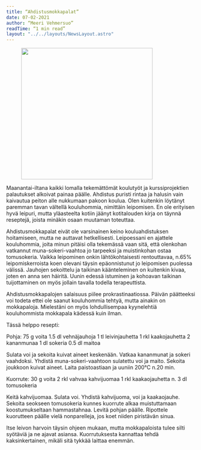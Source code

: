 ```yaml
---
title: “Ahdistusmokkapalat”
date: 07-02-2021
author: “Meeri Vehmersuo”
readTime: “1 min read”
layout: "../../layouts/NewsLayout.astro"
---
```


<figure>
    <img src="/images/ahdistus_mokkapalat.jpg" width="350">
</figure>

Maanantai-iltana kaikki lomalla tekemättömät koulutyöt ja kurssiprojektien palautukset alkoivat painaa päälle. Ahdistus puristi rintaa ja halusin vain kaivautua peiton alle nukkumaan pakoon koulua. Olen kuitenkin löytänyt paremman tavan vältellä kouluhommia, nimittäin leipomisen. En ole erityisen hyvä leipuri, mutta yläasteelta kotiin jäänyt kotitalouden kirja on täynnä reseptejä, joista minäkin osaan muutaman toteuttaa.

Ahdistusmokkapalat eivät ole varsinainen keino kouluahdistuksen hoitamiseen, mutta ne auttavat hetkellisesti. Leipoessani en ajattele kouluhommia, joita minun pitäisi olla tekemässä vaan sitä, että olenkohan vatkannut muna-sokeri-vaahtoa jo tarpeeksi ja muistinkohan ostaa tomusokeria. Vaikka leipominen onkin lähtökohtaisesti rentouttavaa, n.65% leipomiskerroista koen olevani täysin epäonnistunut jo leipomisen puolessa välissä. Jauhojen sekoittelu ja taikinan käänteleminen on kuitenkin kivaa, joten en anna sen häiritä. Uunin edessä istuminen ja kohoavan taikinan tuijottaminen on myös jollain tavalla todella terapeuttista.

Ahdistusmokkapalojen salaisuus piilee prokrastinaatiossa. Päivän päätteeksi voi todeta ettei ole saanut kouluhommia tehtyä, mutta ainakin on mokkapaloja. Mielestäni on myös lohdullisempaa kyynelehtiä kouluhommista mokkapala kädessä kuin ilman. 

Tässä helppo resepti:

Pohja:
75 g voita
1.5 dl vehnäjauhoja
1 tl leivinjauhetta
1 rkl kaakojauhetta
2 kananmunaa
1 dl sokeria
0.5 dl maitoa

Sulata voi ja sekoita kuivat aineet keskenään.
Vatkaa kananmunat ja sokeri vaahdoksi.
Yhdistä muna-sokeri-vaahtoon sulatettu voi ja maito.
Sekoita joukkoon kuivat aineet. 
Laita paistoastiaan ja uuniin 200°C n.20 min.

Kuorrute:
30 g voita
2 rkl vahvaa kahvijuomaa
1 rkl kaakaojauhetta
n. 3 dl tomusokeria

Keitä kahvijuomaa.
Sulata voi.
Yhdistä kahvijuoma, voi ja kaakaojauhe.
Sekoita seokseen tomusokeria kunnes kuorrute alkaa muistuttamaan koostumukseltaan hammastahnaa.
Levitä pohjan päälle.
Ripottele kuorutteen päälle vielä nonparelleja, jos koet niiden piristävän sinua.

Itse leivon harvoin täysin ohjeen mukaan, mutta mokkapaloista tulee silti syötäviä ja ne ajavat asiansa. Kuorrutuksesta kannattaa tehdä kaksinkertainen, mikäli sitä tykkää laittaa enemmän.
 

